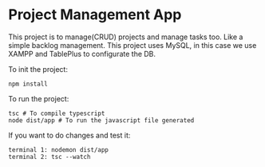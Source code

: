 # Project Management App

This project is to manage(CRUD) projects and manage tasks too. Like a simple backlog management.
This project uses MySQL, in this case we use XAMPP and TablePlus to configurate the DB.

To init the project:
```
npm install
```

To run the project:
```
tsc # To compile typescript
node dist/app # To run the javascript file generated
```

If you want to do changes and test it:
```
terminal 1: nodemon dist/app
terminal 2: tsc --watch
```
